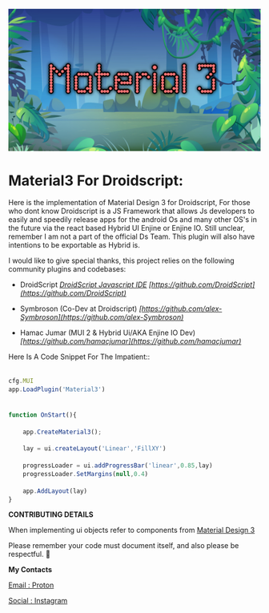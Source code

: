 ![](Material3.png)
# Material3 For Droidscript:


Here is the implementation of Material Design 3 for Droidscript,
For those who dont know Droidscript is a JS Framework that allows
Js developers to easily and speedily release apps for the android
Os and many other OS's in the future via the react based Hybrid UI
Enjine
or Enjine IO.
Still unclear, remember I am not a part of the official Ds Team.
This plugin will also have intentions to be exportable as Hybrid 
is.

I would like to give special thanks, this project relies on the 
following community plugins and codebases:

- DroidScript 
_[DroidScript Javascript IDE](https://droidscript.org/)_
_[https://github.com/DroidScript](https://github.com/DroidScript)_

- Symbroson (Co-Dev at Droidscript)
_[https://github.com/alex-Symbroson](https://github.com/alex-Symbroson)_


- Hamac Jumar (MUI 2 & Hybrid Ui/AKA Enjine IO Dev)
_[https://github.com/hamacjumar](https://github.com/hamacjumar)_


Here Is A Code Snippet For The Impatient::

```javascript

cfg.MUI
app.LoadPlugin('Material3')


function OnStart(){

    app.CreateMaterial3();
    
    lay = ui.createLayout('Linear','FillXY')
    
    progressLoader = ui.addProgressBar('linear',0.85,lay)
    progressLoader.SetMargins(null,0.4)
    
    app.AddLayout(lay)
}

```


__CONTRIBUTING DETAILS__


When implementing ui objects refer to components from [Material Design 3](https://m3.material.io/components)

Please remember your code must document itself, and also please be respectful. 👻

__My Contacts__

[Email : Proton](oarabilekoore@protonmail.com)

[Social : Instagram](https://www.instagram.com/oneofakind_tm/)

